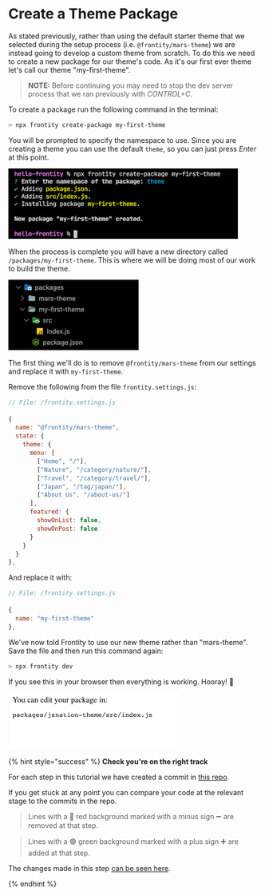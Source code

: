 # Create a Theme Package

As stated previously, rather than using the default starter theme that we selected during the setup process (i.e. `@frontity/mars-theme`) we are instead going to develop a custom theme from scratch. To do this we need to create a new package for our theme's code. As it's our first ever theme let's call our theme "my-first-theme".

> **NOTE:** Before continuing you may need to stop the dev server process that we ran previously with _CONTROL+C_.

To create a package run the following command in the terminal:

```bash
> npx frontity create-package my-first-theme
```

You will be prompted to specify the namespace to use. Since you are creating a theme you can use the default `theme`, so you can just press _Enter_ at this point.

<p>
  <img alt="Creating a package" src="../assets/part1img2.png">
</p>

When the process is complete you will have a new directory called `/packages/my-first-theme`. This is where we will be doing most of our work to build the theme.

<p>
  <img alt="Structure of a newly created package" src="../assets/part1img3.png">
</p>

The first thing we'll do is to remove `@frontity/mars-theme` from our settings and replace it with `my-first-theme`.

Remove the following from the file `frontity.settings.js`:

```js
// File: /frontity.settings.js

{
  name: "@frontity/mars-theme",
  state: {
    theme: {
      menu: [
        ["Home", "/"],
        ["Nature", "/category/nature/"],
        ["Travel", "/category/travel/"],
        ["Japan", "/tag/japan/"],
        ["About Us", "/about-us/"]
      ],
      featured: {
        showOnList: false,
        showOnPost: false
      }
    }
  }
},
```

And replace it with:

```js
// File: /frontity.settings.js

{
  name: "my-first-theme"
},
```

We've now told Frontity to use our new theme rather than "mars-theme". Save the file and then run this command again:

```bash
> npx frontity dev
```

If you see this in your browser then everything is working. Hooray! 🙌

<p>
  <img alt="Frontity in the browser" src="../assets/part1img4.png">
</p>

{% hint style="success" %}
**Check you're on the right track**

For each step in this tutorial we have created a commit in [this repo](https://github.com/frontity-demos/tutorial-hello-frontity/commits/main).

If you get stuck at any point you can compare your code at the relevant stage to the commits in the repo.

> Lines with a 🔴 red background marked with a minus sign ➖ are removed at that step.

> Lines with a 🟢 green background marked with a plus sign ➕ are added at that step.

The changes made in this step [can be seen here](https://github.com/frontity-demos/tutorial-hello-frontity/commit/7733a6c3d9886cf4a86397e8ba1a668fcd3cb928).

{% endhint %}
